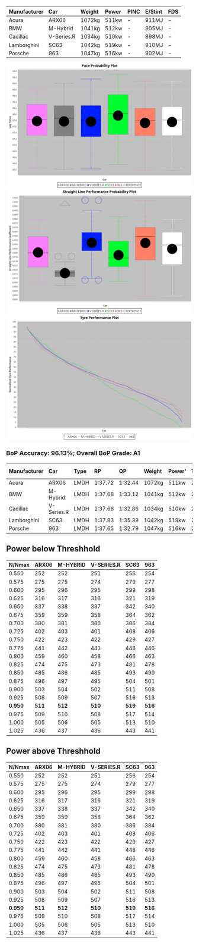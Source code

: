 | Manufacturer | Car        | Weight | Power | PINC    | E/Stint | FDS     |
|:-|:-|:-|:-|:-|:-|:-|
| Acura        | ARX06      | 1072kg | 511kw |    -    | 911MJ   |    -    |
| BMW          | M-Hybrid   | 1041kg | 512kw |    -    | 905MJ   |    -    |
| Cadillac     | V-Series.R | 1034kg | 510kw |    -    | 898MJ   |    -    |
| Lamborghini  | SC63       | 1042kg | 519kw |    -    | 910MJ   |    -    |
| Porsche      | 963        | 1047kg | 516kw |    -    | 902MJ   |    -    |

![PACECHART](./IMG/CUSTOM.png)
![STRAIGHTLINEPERFORMANCECHART](./IMG/CUSTOM_sp.png)
![TYREPERFORMANCECHART](./IMG/CUSTOM_tw.png)

### BoP Accuracy: 96.13%; Overall BoP Grade: A1
| Manufacturer | Car        | Type | RP      | QP      | Weight | Power¹ | Threshhold | PINC    | Power² | E/Stint | AVG Vmax  | FDS     | RDLC | L/Stint | BOP-Grade | Model Accuracy | Model Points | Match% |
|:-|:-|:-|:-|:-|:-|:-|:-|:-|:-|:-|:-|:-|:-|:-|:-|:-|:-|:-|
| Acura        | ARX06      | LMDH | 1:37.72 | 1:32.44 | 1072kg | 511kw  | 210.0kph   |    -    | 511kw  |  911MJ  | 310.90kph |    -    | 0.99 | 30      | +B1       | 100.00%        | 995          | 88.16% |
| BMW          | M-Hybrid   | LMDH | 1:37.68 | 1:33.12 | 1041kg | 512kw  | 210.0kph   |    -    | 512kw  |  905MJ  | 309.73kph |    -    | 1.03 | 30      | ~A1       | 100.00%        | 1714         | 96.46% |
| Cadillac     | V-Series.R | LMDH | 1:37.68 | 1:32.86 | 1034kg | 510kw  | 210.0kph   |    -    | 510kw  |  898MJ  | 314.24kph |    -    | 1.03 | 30      | ~A1       | 98.95%         | 2271         | 99.08% |
| Lamborghini  | SC63       | LMDH | 1:37.83 | 1:35.39 | 1042kg | 519kw  | 210.0kph   |    -    | 519kw  |  910MJ  | 312.86kph |    -    | 1.05 | 30      | ~A1       | 96.54%         | 418          | 98.14% |
| Porsche      | 963        | LMDH | 1:37.65 | 1:32.79 | 1047kg | 516kw  | 210.0kph   |    -    | 516kw  |  902MJ  | 314.63kph |    -    | 1.02 | 30      | ~A1       | 99.98%         | 6168         | 98.80% |

## Power below Threshhold
| N/Nmax    | ARX06   | M-HYBRID | V-SERIES.R | SC63    | 963     |
|:-|:-|:-|:-|:-|:-|
|  0.550    |  252    |  252     |  251       |  256    |  254    |
|  0.575    |  275    |  275     |  274       |  279    |  277    |
|  0.600    |  295    |  296     |  295       |  299    |  298    |
|  0.625    |  316    |  317     |  316       |  321    |  319    |
|  0.650    |  337    |  338     |  337       |  342    |  340    |
|  0.675    |  359    |  359     |  358       |  364    |  362    |
|  0.700    |  380    |  381     |  380       |  386    |  384    |
|  0.725    |  402    |  403     |  401       |  408    |  406    |
|  0.750    |  422    |  423     |  422       |  429    |  427    |
|  0.775    |  441    |  442     |  441       |  448    |  446    |
|  0.800    |  459    |  460     |  458       |  466    |  463    |
|  0.825    |  474    |  475     |  473       |  481    |  478    |
|  0.850    |  485    |  486     |  485       |  493    |  490    |
|  0.875    |  496    |  497     |  495       |  504    |  501    |
|  0.900    |  503    |  504     |  502       |  511    |  508    |
|  0.925    |  508    |  509     |  507       |  516    |  513    |
| **0.950** | **511** | **512**  | **510**    | **519** | **516** |
|  0.975    |  509    |  510     |  508       |  517    |  514    |
|  1.000    |  505    |  506     |  505       |  513    |  510    |
|  1.025    |  436    |  437     |  436       |  443    |  441    |

## Power above Threshhold
| N/Nmax    | ARX06   | M-HYBRID | V-SERIES.R | SC63    | 963     |
|:-|:-|:-|:-|:-|:-|
|  0.550    |  252    |  252     |  251       |  256    |  254    |
|  0.575    |  275    |  275     |  274       |  279    |  277    |
|  0.600    |  295    |  296     |  295       |  299    |  298    |
|  0.625    |  316    |  317     |  316       |  321    |  319    |
|  0.650    |  337    |  338     |  337       |  342    |  340    |
|  0.675    |  359    |  359     |  358       |  364    |  362    |
|  0.700    |  380    |  381     |  380       |  386    |  384    |
|  0.725    |  402    |  403     |  401       |  408    |  406    |
|  0.750    |  422    |  423     |  422       |  429    |  427    |
|  0.775    |  441    |  442     |  441       |  448    |  446    |
|  0.800    |  459    |  460     |  458       |  466    |  463    |
|  0.825    |  474    |  475     |  473       |  481    |  478    |
|  0.850    |  485    |  486     |  485       |  493    |  490    |
|  0.875    |  496    |  497     |  495       |  504    |  501    |
|  0.900    |  503    |  504     |  502       |  511    |  508    |
|  0.925    |  508    |  509     |  507       |  516    |  513    |
| **0.950** | **511** | **512**  | **510**    | **519** | **516** |
|  0.975    |  509    |  510     |  508       |  517    |  514    |
|  1.000    |  505    |  506     |  505       |  513    |  510    |
|  1.025    |  436    |  437     |  436       |  443    |  441    |

